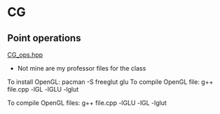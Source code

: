 # CG

## Point operations
[CG_ops.hpp](https://github.com/meloneng/CG/blob/main/CG_ops.hpp)

* Not mine are my professor files for the class

To install OpenGL:
    pacman -S freeglut glu
To compile OpenGL file:
    g++ file.cpp -lGL -lGLU -lglut

To compile OpenGL files:
	g++ file.cpp -lGLU -lGL -lglut

